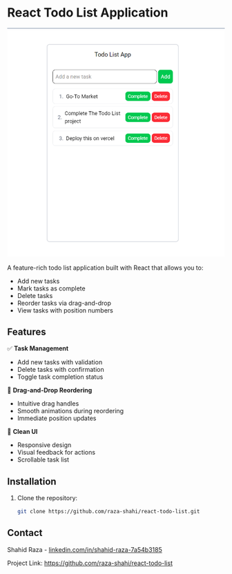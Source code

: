 # React Todo List Application

![Todo List Screenshot](todo-list-1.png)

A feature-rich todo list application built with React that allows you to:
- Add new tasks
- Mark tasks as complete
- Delete tasks
- Reorder tasks via drag-and-drop
- View tasks with position numbers

## Features

✅ **Task Management**
- Add new tasks with validation
- Delete tasks with confirmation
- Toggle task completion status

🔄 **Drag-and-Drop Reordering**
- Intuitive drag handles
- Smooth animations during reordering
- Immediate position updates

🎨 **Clean UI**
- Responsive design
- Visual feedback for actions
- Scrollable task list

## Installation

1. Clone the repository:
   ```bash
   git clone https://github.com/raza-shahi/react-todo-list.git

## Contact

Shahid Raza - [linkedin.com/in/shahid-raza-7a54b3185](https://www.linkedin.com/in/shahid-raza-7a54b3185/)

Project Link: https://github.com/raza-shahi/react-todo-list

